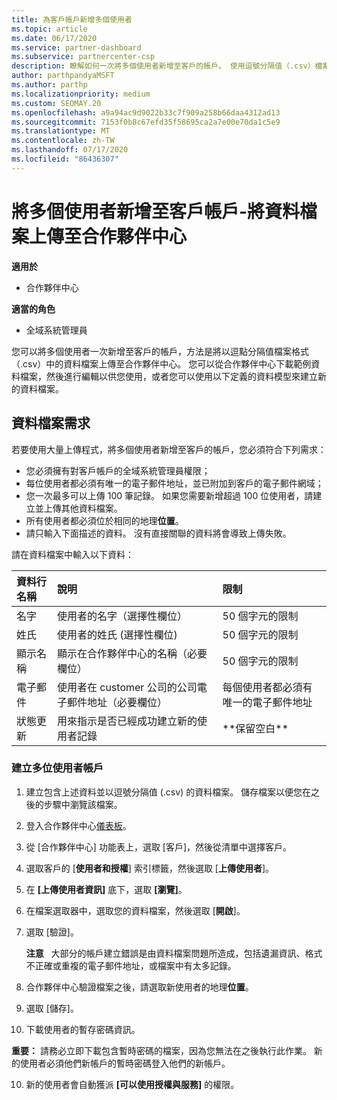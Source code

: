 ```yaml
---
title: 為客戶帳戶新增多個使用者
ms.topic: article
ms.date: 06/17/2020
ms.service: partner-dashboard
ms.subservice: partnercenter-csp
description: 瞭解如何一次將多個使用者新增至客戶的帳戶。 使用逗號分隔值（.csv）檔案格式，將資料檔案上傳至合作夥伴中心。
author: parthpandyaMSFT
ms.author: parthp
ms.localizationpriority: medium
ms.custom: SEOMAY.20
ms.openlocfilehash: a9a94ac9d9022b33c7f909a258b66daa4312ad13
ms.sourcegitcommit: 7153f0b8c67efd35f58695ca2a7e00e70da1c5e9
ms.translationtype: MT
ms.contentlocale: zh-TW
ms.lasthandoff: 07/17/2020
ms.locfileid: "86436307"
---
```

# <a name="add-multiple-users-to-a-customer-account---upload-a-data-file-to-partner-center"></a>將多個使用者新增至客戶帳戶-將資料檔案上傳至合作夥伴中心

**適用於**

- 合作夥伴中心

**適當的角色**

- 全域系統管理員

您可以將多個使用者一次新增至客戶的帳戶，方法是將以逗點分隔值檔案格式（.csv）中的資料檔案上傳至合作夥伴中心。 您可以從合作夥伴中心下載範例資料檔案，然後進行編輯以供您使用，或者您可以使用以下定義的資料模型來建立新的資料檔案。

## <a name="data-file-requirements"></a><a href="" id="creatingtheimportcsvfile"></a>資料檔案需求

若要使用大量上傳程式，將多個使用者新增至客戶的帳戶，您必須符合下列需求：

- 您必須擁有對客戶帳戶的全域系統管理員權限；
- 每位使用者都必須有唯一的電子郵件地址，並已附加到客戶的電子郵件網域；
- 您一次最多可以上傳 100 筆記錄。 如果您需要新增超過 100 位使用者，請建立並上傳其他資料檔案。
- 所有使用者都必須位於相同的地理**位置**。
- 請只輸入下面描述的資料。 沒有直接關聯的資料將會導致上傳失敗。

請在資料檔案中輸入以下資料：

| **資料行名稱** | **說明**  | **限制**  |
|:-------- |:------  |:----- |
| 名字  | 使用者的名字（選擇性欄位）  | 50 個字元的限制  |
| 姓氏  | 使用者的姓氏 (選擇性欄位)  | 50 個字元的限制  |
| 顯示名稱    | 顯示在合作夥伴中心的名稱（必要欄位）                            | 50 個字元的限制                         |
| 電子郵件   | 使用者在 customer 公司的公司電子郵件地址（必要欄位）           | 每個使用者都必須有唯一的電子郵件地址 |
| 狀態更新   | 用來指示是否已經成功建立新的使用者記錄 | \*\*保留空白\*\*                        |

### <a name="to-create-multiple-user-accounts"></a><a href="" id="createmultipleuseraccounts"></a>建立多位使用者帳戶

<a href="" id="creatingtheaccounts"></a>

1. 建立包含上述資料並以逗號分隔值 (.csv) 的資料檔案。 儲存檔案以便您在之後的步驟中瀏覽該檔案。

2. 登入合作夥伴中心[儀表板](https://partner.microsoft.com/dashboard)。

3. 從 [合作夥伴中心] 功能表上，選取 [客戶]，然後從清單中選擇客戶。

4. 選取客戶的 [**使用者和授權**] 索引標籤，然後選取 [**上傳使用者**]。

5. 在 **\[上傳使用者資訊\]** 底下，選取 **\[瀏覽\]**。

6. 在檔案選取器中，選取您的資料檔案，然後選取 [**開啟**]。

7. 選取 [驗證]。

    **注意**   大部分的帳戶建立錯誤是由資料檔案問題所造成，包括遺漏資訊、格式不正確或重複的電子郵件地址，或檔案中有太多記錄。

8. 合作夥伴中心驗證檔案之後，請選取新使用者的地理**位置**。
9. 選取 [儲存]。
10. 下載使用者的暫存密碼資訊。

**重要：** 請務必立即下載包含暫時密碼的檔案，因為您無法在之後執行此作業。 新的使用者必須他們新帳戶的暫時密碼登入他們的新帳戶。

10. 新的使用者會自動獲派 **\[可以使用授權與服務\]** 的權限。 

 

 



